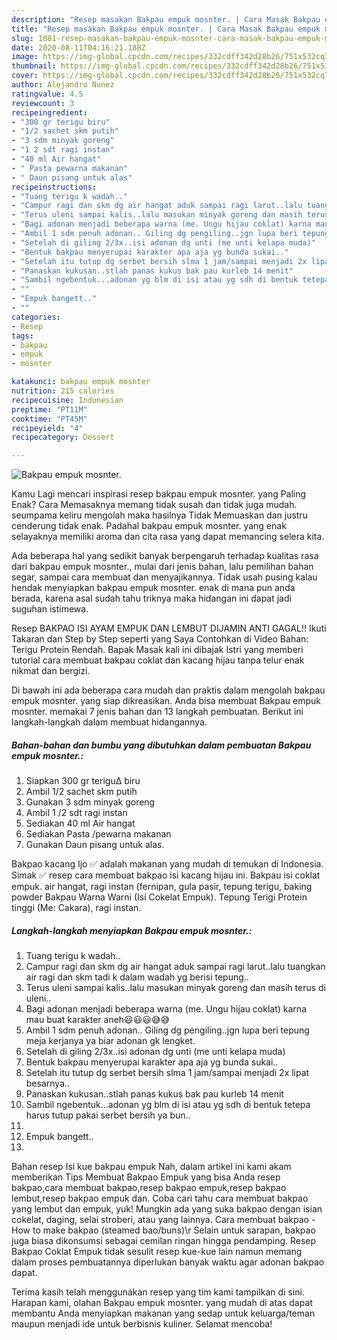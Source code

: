 ```yaml
---
description: "Resep masakan Bakpau empuk mosnter. | Cara Masak Bakpau empuk mosnter. Yang Bisa Manjain Lidah"
title: "Resep masakan Bakpau empuk mosnter. | Cara Masak Bakpau empuk mosnter. Yang Bisa Manjain Lidah"
slug: 1081-resep-masakan-bakpau-empuk-mosnter-cara-masak-bakpau-empuk-mosnter-yang-bisa-manjain-lidah
date: 2020-08-11T04:16:21.188Z
image: https://img-global.cpcdn.com/recipes/332cdff342d28b26/751x532cq70/bakpau-empuk-mosnter-foto-resep-utama.jpg
thumbnail: https://img-global.cpcdn.com/recipes/332cdff342d28b26/751x532cq70/bakpau-empuk-mosnter-foto-resep-utama.jpg
cover: https://img-global.cpcdn.com/recipes/332cdff342d28b26/751x532cq70/bakpau-empuk-mosnter-foto-resep-utama.jpg
author: Alejandro Nunez
ratingvalue: 4.5
reviewcount: 3
recipeingredient:
- "300 gr terigu biru"
- "1/2 sachet skm putih"
- "3 sdm minyak goreng"
- "1 2 sdt ragi instan"
- "40 ml Air hangat"
- " Pasta pewarna makanan"
- " Daun pisang untuk alas"
recipeinstructions:
- "Tuang terigu k wadah.."
- "Campur ragi dan skm dg air hangat aduk sampai ragi larut..lalu tuangkan air ragi dan skm tadi k dalam wadah yg berisi tepung.."
- "Terus uleni sampai kalis..lalu masukan minyak goreng dan masih terus di uleni.."
- "Bagi adonan menjadi beberapa warna (me. Ungu hijau coklat) karna mau buat karakter aneh😃😃😃😅😅"
- "Ambil 1 sdm penuh adonan.. Giling dg pengiling..jgn lupa beri tepung meja kerjanya ya biar adonan gk lengket."
- "Setelah di giling 2/3x..isi adonan dg unti (me unti kelapa muda)"
- "Bentuk bakpau menyerupai karakter apa aja yg bunda sukai.."
- "Setelah itu tutup dg serbet bersih slma 1 jam/sampai menjadi 2x lipat besarnya.."
- "Panaskan kukusan..stlah panas kukus bak pau kurleb 14 menit"
- "Sambil ngebentuk...adonan yg blm di isi atau yg sdh di bentuk tetepa harus tutup pakai serbet bersih ya bun.."
- ""
- "Empuk bangett.."
- ""
categories:
- Resep
tags:
- bakpau
- empuk
- mosnter

katakunci: bakpau empuk mosnter 
nutrition: 215 calories
recipecuisine: Indonesian
preptime: "PT11M"
cooktime: "PT45M"
recipeyield: "4"
recipecategory: Dessert

---
```



![Bakpau empuk mosnter.](https://img-global.cpcdn.com/recipes/332cdff342d28b26/751x532cq70/bakpau-empuk-mosnter-foto-resep-utama.jpg)

Kamu Lagi mencari inspirasi resep bakpau empuk mosnter. yang Paling Enak? Cara Memasaknya memang tidak susah dan tidak juga mudah. seumpama keliru mengolah maka hasilnya Tidak Memuaskan dan justru cenderung tidak enak. Padahal bakpau empuk mosnter. yang enak selayaknya memiliki aroma dan cita rasa yang dapat memancing selera kita.

Ada beberapa hal yang sedikit banyak berpengaruh terhadap kualitas rasa dari bakpau empuk mosnter., mulai dari jenis bahan, lalu pemilihan bahan segar, sampai cara membuat dan menyajikannya. Tidak usah pusing kalau hendak menyiapkan bakpau empuk mosnter. enak di mana pun anda berada, karena asal sudah tahu triknya maka hidangan ini dapat jadi suguhan istimewa.

Resep BAKPAO ISI AYAM EMPUK DAN LEMBUT DIJAMIN ANTI GAGAL!! Ikuti Takaran dan Step by Step seperti yang Saya Contohkan di Video Bahan: Terigu Protein Rendah. Bapak Masak kali ini dibajak Istri yang memberi tutorial cara membuat bakpau coklat dan kacang hijau tanpa telur enak nikmat dan bergizi.


Di bawah ini ada beberapa cara mudah dan praktis dalam mengolah bakpau empuk mosnter. yang siap dikreasikan. Anda bisa membuat Bakpau empuk mosnter. memakai 7 jenis bahan dan 13 langkah pembuatan. Berikut ini langkah-langkah dalam membuat hidangannya.

<!--inarticleads1-->

##### Bahan-bahan dan bumbu yang dibutuhkan dalam pembuatan Bakpau empuk mosnter.:

1. Siapkan 300 gr teriguΔ biru
1. Ambil 1/2 sachet skm putih
1. Gunakan 3 sdm minyak goreng
1. Ambil 1 /2 sdt ragi instan
1. Sediakan 40 ml Air hangat
1. Sediakan  Pasta /pewarna makanan
1. Gunakan  Daun pisang untuk alas.


Bakpao kacang Ijo ✅ adalah makanan yang mudah di temukan di Indonesia. Simak ✅ resep cara membuat bakpao isi kacang hijau ini. Bakpau isi coklat empuk. air hangat, ragi instan (fernipan, gula pasir, tepung terigu, baking powder Bakpau Warna Warni (Isi Cokelat Empuk). Tepung Terigi Protein tinggi (Me: Cakara), ragi instan. 

<!--inarticleads2-->

##### Langkah-langkah menyiapkan Bakpau empuk mosnter.:

1. Tuang terigu k wadah..
1. Campur ragi dan skm dg air hangat aduk sampai ragi larut..lalu tuangkan air ragi dan skm tadi k dalam wadah yg berisi tepung..
1. Terus uleni sampai kalis..lalu masukan minyak goreng dan masih terus di uleni..
1. Bagi adonan menjadi beberapa warna (me. Ungu hijau coklat) karna mau buat karakter aneh😃😃😃😅😅
1. Ambil 1 sdm penuh adonan.. Giling dg pengiling..jgn lupa beri tepung meja kerjanya ya biar adonan gk lengket.
1. Setelah di giling 2/3x..isi adonan dg unti (me unti kelapa muda)
1. Bentuk bakpau menyerupai karakter apa aja yg bunda sukai..
1. Setelah itu tutup dg serbet bersih slma 1 jam/sampai menjadi 2x lipat besarnya..
1. Panaskan kukusan..stlah panas kukus bak pau kurleb 14 menit
1. Sambil ngebentuk...adonan yg blm di isi atau yg sdh di bentuk tetepa harus tutup pakai serbet bersih ya bun..
1. 
1. Empuk bangett..
1. 


Bahan resep Isi kue bakpau empuk Nah, dalam artikel ini kami akam memberikan Tips Membuat Bakpao Empuk yang bisa Anda resep bakpao,cara membuat bakpao,resep bakpao empuk,resep bakpao lembut,resep bakpao empuk dan. Coba cari tahu cara membuat bakpao yang lembut dan empuk, yuk! Mungkin ada yang suka bakpao dengan isian cokelat, daging, selai stroberi, atau yang lainnya. Cara membuat bakpao - How to make bakpao (steamed bao/buns)\r Selain untuk sarapan, bakpao juga biasa dikonsumsi sebagai cemilan ringan hingga pendamping. Resep Bakpao Coklat Empuk tidak sesulit resep kue-kue lain namun memang dalam proses pembuatannya diperlukan banyak waktu agar adonan bakpao dapat. 

Terima kasih telah menggunakan resep yang tim kami tampilkan di sini. Harapan kami, olahan Bakpau empuk mosnter. yang mudah di atas dapat membantu Anda menyiapkan makanan yang sedap untuk keluarga/teman maupun menjadi ide untuk berbisnis kuliner. Selamat mencoba!
